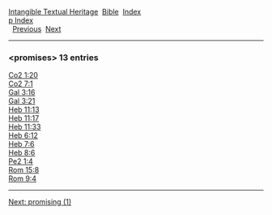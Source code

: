[Intangible Textual Heritage](../../index)  [Bible](../index) 
[Index](index)   
[p Index](_p_)  
  [Previous](c08891)  [Next](c08893) 

------------------------------------------------------------------------

### &lt;promises&gt; 13 entries

[Co2 1:20](../kjv/co2001.htm#020)  
[Co2 7:1](../kjv/co2007.htm#001)  
[Gal 3:16](../kjv/gal003.htm#016)  
[Gal 3:21](../kjv/gal003.htm#021)  
[Heb 11:13](../kjv/heb011.htm#013)  
[Heb 11:17](../kjv/heb011.htm#017)  
[Heb 11:33](../kjv/heb011.htm#033)  
[Heb 6:12](../kjv/heb006.htm#012)  
[Heb 7:6](../kjv/heb007.htm#006)  
[Heb 8:6](../kjv/heb008.htm#006)  
[Pe2 1:4](../kjv/pe2001.htm#004)  
[Rom 15:8](../kjv/rom015.htm#008)  
[Rom 9:4](../kjv/rom009.htm#004)  

------------------------------------------------------------------------

[Next: promising (1)](c08893)
